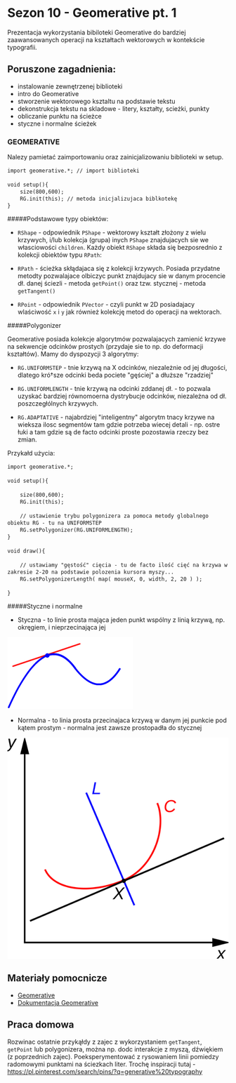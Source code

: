 # Sezon 10 - Geomerative pt. 1

Prezentacja wykorzystania bibiloteki Geomerative
do bardziej zaawansowanych operacji na kształtach wektorowych w kontekście typografii.

## Poruszone zagadnienia:

- instalowanie zewnętrzenej biblioteki
- intro do Geomerative
- stworzenie wektorowego ksztaltu na podstawie tekstu
- dekonstrukcja tekstu na skladowe - litery, kształty, scieżki, punkty
- obliczanie punktu na ścieżce
- styczne i normalne ścieżek

### GEOMERATIVE

Nalezy pamietać zaimportowaniu oraz zainicjalizowaniu biblioteki w setup.

```Processing
import geomerative.*; // import biblioteki

void setup(){
	size(800,600);
    RG.init(this); // metoda inicjalizujaca biblkotekę
}
```

#####Podstawowe typy obiektów:

- `RShape` - odpowiednik `PShape` - wektorowy kształt złożony z wielu krzywych, i/lub kolekcja (grupa) inych `PShape` znajdujacych sie we własciowości `children`. Każdy obiekt `RShape` składa się bezposrednio z kolekcji obiektów typu `RPath`:

- `RPath` - ścieżka skłądajaca się z kolekcji krzywych. Posiada przydatne metodty pozwalajace olbiczyc punkt znajdujacy sie w danym procencie dł. danej ściezli - metoda `getPoint()` oraz tzw. stycznej - metoda `getTangent()`

- `RPoint` - odpowiednik `PVector` - czyli punkt w 2D posiadajacy wlaściwość `x` i `y` jak również kolekcję metod do operacji na wektorach.

#####Polygonizer

Geomerative posiada kolekcje algorytmów pozwalajacych zamienić krzywe na sekwencje odcinków prostych (przydaje sie to np. do deformacji kształtów). Mamy do dyspozycji 3 algorytmy:

- `RG.UNIFORMSTEP` - tnie krzywą na X odcinków, niezależnie od jej długości, dlatego kró†sze odcinki beda pociete "gęściej" a dłuższe "rzadziej"

- `RG.UNIFORMLENGTH` - tnie krzywą na odcinki zddanej dł. - to pozwala uzyskać bardziej równomoerna dystrybucje odcinków, niezależna od dł. poszczegłólnych krzywych.

- `RG.ADAPTATIVE` - najabrdziej "inteligentny" algorytm tnacy krzywe na wieksza ilosc segmentów tam gdzie potrzeba wiecej detali - np. ostre łuki a tam gdzie są de facto odcinki proste pozostawia rzeczy bez zmian.

Przykałd użycia:

```Processing
import geomerative.*; 

void setup(){

	size(800,600);
    RG.init(this);
    
    // ustawienie trybu polygonizera za pomoca metody globalnego obiektu RG - tu na UNIFORMSTEP
    RG.setPolygonizer(RG.UNIFORMLENGTH);
}

void draw(){
	
    // ustawiamy "gęstość" cięcia - tu de facto ilość cięć na krzywa w zakresie 2-20 na podstawie polozenia kursora myszy...
    RG.setPolygonizerLength( map( mouseX, 0, width, 2, 20 ) );

}
```

#####Styczne i normalne

- Styczna - to linie prosta mająca jeden punkt wspólny z linią krzywą, np. okręgiem, i nieprzecinająca jej

![styczna](__assets__/styczna.gif)

- Normalna - to linia prosta przecinajaca krzywą w danym jej punkcie pod kątem prostym - normalna jest zawsze prostopadła do stycznej

![normalna](__assets__/normalna.png)

## Materiały pomocnicze

- [Geomerative](http://www.ricardmarxer.com/geomerative/)
- [Dokumentacja Geomerative](http://www.ricardmarxer.com/geomerative/documentation/index.html)

## Praca domowa
Rozwinac ostatnie przykąłdy z zajec z wykorzystaniem `getTangent`, `getPoint` lub polygonizera, można np. dodc interakcje z myszą, dźwiękiem (z poprzednich zajec). Poeksperymentować z rysowaniem linii pomiedzy radomowymi punktami na ściezkach liter. Trochę inspiracji tutaj - https://pl.pinterest.com/search/pins/?q=generative%20typography
